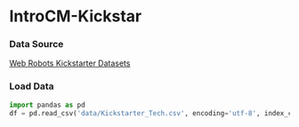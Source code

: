 # IntroCM-Kickstar

### Data Source
[Web Robots Kickstarter Datasets](https://webrobots.io/kickstarter-datasets/)

### Load Data
```python
import pandas as pd
df = pd.read_csv('data/Kickstarter_Tech.csv', encoding='utf-8', index_col=0)
```
